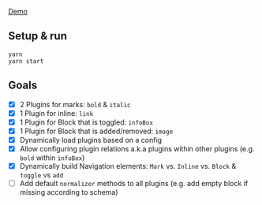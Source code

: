 [Demo](https://slate-poc.flavordaaave.now.sh)

## Setup & run

```
yarn
yarn start
```

## Goals

- [x] 2 Plugins for marks: `bold` & `italic`
- [x] 1 Plugin for inline: `link`
- [x] 1 Plugin for Block that is toggled: `infoBox`
- [x] 1 Plugin for Block that is added/removed: `image`
- [x] Dynamically load plugins based on a config
- [x] Allow configuring plugin relations a.k.a plugins within other plugins (e.g. `bold` within `infoBox`)
- [x] Dynamically build Navigation elements: `Mark` vs. `Inline` vs. `Block` & `toggle` vs `add`
- [ ] Add default `normalizer` methods to all plugins (e.g. add empty block if missing according to schema)
